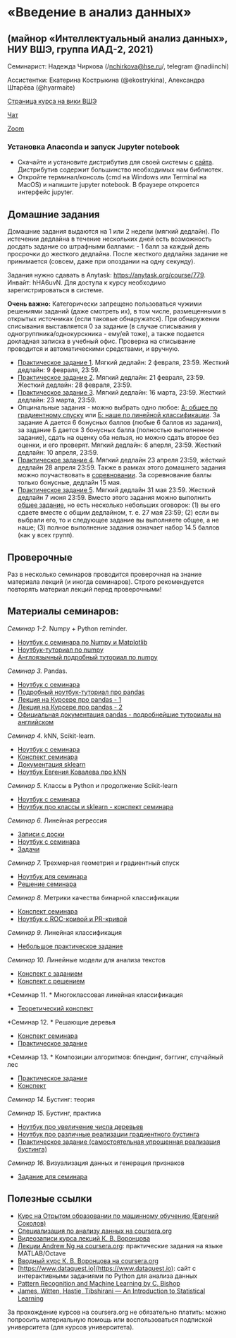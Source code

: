 # «Введение в анализ данных»
## (майнор «Интеллектуальный анализ данных», НИУ ВШЭ, группа ИАД-2, 2021)

Семинарист: Надежда Чиркова (/nchirkova@hse.ru/, telegram @nadiinchi)

Ассистентки: Екатерина Кострыкина (@ekostrykina), Александра Штарёва (@hyarmaite)

[Страница курса на вики ВШЭ](http://wiki.cs.hse.ru/%D0%92%D0%B2%D0%B5%D0%B4%D0%B5%D0%BD%D0%B8%D0%B5_%D0%B2_%D0%B0%D0%BD%D0%B0%D0%BB%D0%B8%D0%B7_%D0%B4%D0%B0%D0%BD%D0%BD%D1%8B%D1%85_(%D0%BC%D0%B0%D0%B9%D0%BD%D0%BE%D1%80_%D0%98%D0%90%D0%94))

[Чат](https://t.me/joinchat/GnnT0omle1UE7HQ1)

[Zoom](https://zoom.us/j/97891126155?pwd=bXk0c2oxRm9jWUJuRUJtRDl1elB2QT09)

### Установка Anaconda и запуск Jupyter notebook
* Скачайте и установите дистрибутив для своей системы с [сайта](https://www.anaconda.com/download/). Дистрибутив содержит большинство необходимых нам библиотек.
* Откройте терминал/консоль (cmd на Windows или Terminal на MacOS) и напишите jupyter notebook. В браузере откроется интерфейс jupyter.

## Домашние задания
Домашние задания выдаются на 1 или 2 недели (мягкий дедлайн). По истечении дедлайна в течение нескольких дней есть возможность досдать задание со штрафными баллами: - 1 балл за каждый день просрочки до жесткого дедлайна. После жесткого дедлайна задание не принимается (совсем, даже при опоздании на одну секунду).

Задания нужно сдавать в Anytask: https://anytask.org/course/779. Инвайт: hHA6uvN. Для доступа к курсу необходимо зарегистрироваться в системе.

__Очень важно:__ Категорически запрещено пользоваться чужими решениями заданий (даже смотреть их), в том числе, размещенными в открытых источниках (если таковые обнаружатся). При обнаружении списывания выставляется 0 за задание (в случае списывания у одногруппника/однокурскника - ему/ей тоже), а также подается докладная записка в учебный офис. Проверка на списывание проводится и автоматическими средствами, и вручную.

* [Практическое задание 1](https://github.com/nadiinchi/iad2021/blob/main/materials/hw_sem1.ipynb). Мягкий дедлайн: 2 февраля, 23:59. Жесткий дедлайн: 9 февраля, 23:59.
* [Практическое задание 2](https://github.com/nadiinchi/iad2020/blob/master/materials/Homework2.ipynb).  Мягкий дедлайн: 21 февраля, 23:59. Жесткий дедлайн: 28 февраля, 23:59.
* [Практическое задание 3](https://github.com/nadiinchi/iad2021/blob/main/materials/homework3.ipynb). Мягкий дедлайн: 16 марта, 23:59. Жесткий дедлайн: 23 марта, 23:59.
* Опцинальные задания - можно выбрать одно любое: [А: общее по градиентному спуску](https://github.com/hse-ds/iad-intro-ds/blob/master/2021/homeworks/hw05_gd.ipynb) или [Б: наше по линейной классификации](https://github.com/nadiinchi/iad2020/blob/master/materials/sms_task.ipynb). За задание А дается 6 бонусных баллов (любые 6 баллов из задания), за задание Б дается 3 бонусных балла (полностью выполненное задание), сдать на оценку оба нельзя, но можно сдать второе без оценки, и его проверят. Мягкий дедлайн: 6 аперля, 23:59. Жесткий дедлайн: 10 апреля, 23:59.
* [Практическое задание 4](https://github.com/hse-ds/iad-intro-ds/tree/master/2021/homeworks/hw06-text). Мягкий дедлайн 23 апреля 23:59, жёсткий дедлайн 28 апреля 23:59. Также в рамках этого домашнего задания можно поучаствовать в [соревновании](https://www.kaggle.com/c/avito-category-prediction/overview).
За соревнование баллы только бонусные, дедлайн 15 мая.
* [Практическое задание 5](https://github.com/nadiinchi/iad2020/blob/master/materials/homework4_compositions.ipynb). Мягкий дедлайн 31 мая 23:59. Жесткий дедлайн 7 июня 23:59. Вместо этого задания можно выполнить [общее задание](https://github.com/hse-ds/iad-intro-ds/tree/master/2021/homeworks/hw07-trees-rf), но есть несколько небольших оговорок: (1) вы его сдаете вместе с общим дедлайном, т. е. 27 мая 23:59; (2) если вы выбрали его, то и следующее задание вы выполняете общее, а не наше; (3) полное выполнение задания означает набор 14.5 баллов (как у всех групп).

## Проверочные
Раз в несколько семинаров проводится проверочная на знание материала лекций (и иногда семинаров). Строго рекомендуется повторять материал лекций перед проверочными!

## Материалы семинаров:
*Семинар 1-2.* Numpy + Python reminder.
* [Ноутбук с семинара по Numpy и Matplotlib](https://github.com/nadiinchi/iad2021/blob/main/materials/Numpy%202021.ipynb)
* [Ноутбук-туториал по numpy](https://github.com/nadiinchi/HSE_minor_DataAnalysis_seminars_iad16/blob/master/materials/Sem2_NumPy.ipynb)
* [Англоязычный подробный туториал по numpy](http://nbviewer.jupyter.org/github/Atlas7/scipy-tentative-numpy-tutorials/blob/master/tentative-numpy-tutorial.ipynb)

*Семинар 3.* Pandas.
* [Ноутбук с семинара](https://github.com/nadiinchi/iad2021/blob/main/materials/Pandas_seminar.ipynb)
* [Подробный ноутбук-туториал про pandas](https://github.com/nadiinchi/HSE_minor_DataAnalysis_seminars_iad16/blob/master/materials/Seminar3_pandas.ipynb)
* [Лекция на Курсере про pandas - 1](https://www.coursera.org/learn/mathematics-and-python/lecture/rcjAW/pandas-data-frame)
* [Лекция на Курсере про pandas - 2](https://www.coursera.org/learn/mathematics-and-python/lecture/lsXAR/pandas-indieksatsiia-i-sieliektsiia)
* [Официальная документация pandas - подробнейшие туториалы на английском](http://pandas.pydata.org/pandas-docs/stable/10min.html)

*Семинар 4.* kNN, Scikit-learn.
* [Ноутбук с семинара](https://github.com/nadiinchi/iad2021/blob/main/materials/Sklearn_2021.ipynb)
* [Конспект семинара](https://github.com/nadiinchi/iad2021/blob/main/materials/knn.pdf)
* [Документация sklearn](http://scikit-learn.org/stable/index.html)
* [Ноутбук Евгения Ковалева про kNN](https://github.com/nadiinchi/iad2020/blob/master/materials/sem05_knn.ipynb)

*Семинар 5.* Классы в Python и продолжение Scikit-learn
* [Ноутбук с семинара](https://github.com/nadiinchi/iad2021/blob/main/materials/Classes.ipynb)
* [Ноутбук про классы и sklearn - конспект семинара](https://github.com/nadiinchi/iad2019/blob/master/materials/Seminar_sklearn.ipynb)

*Семинар 6.* Линейная регрессия
* [Записи с доски](https://github.com/nadiinchi/iad2021/blob/main/materials/Whiteboard%5B3%5D.pdf)
* [Ноутбук с семинара](https://github.com/nadiinchi/iad2021/blob/main/materials/LinReg.ipynb)
* [Задачи](https://github.com/nadiinchi/iad2021/blob/main/materials/Whiteboard%5B3%5D.pdf)

*Семинар 7.* Трехмерная геометрия и градиентный спуск
* [Ноутбук для семинара](https://github.com/nadiinchi/iad2020/blob/master/materials/grads_students.ipynb)
* [Решение семинара](https://github.com/nadiinchi/iad2020/blob/master/materials/grads.ipynb)

*Семинар 8.* Метрики качества бинарной классификации
* [Конспект семинара](https://github.com/nadiinchi/iad2021/blob/main/materials/metrics.ipynb)
* [Ноутбук с ROC-кривой и PR-кривой](https://github.com/nadiinchi/iad2021/blob/main/materials/ROC_PR_curves.ipynb)

*Семинар 9.* Линейная классификация
* [Небольшое практическое задание](https://github.com/nadiinchi/iad2021/blob/main/materials/ROC_PR_curves_continued_small_task.ipynb)

*Семинар 10.* Линейные модели для анализа текстов
* [Конспект с заданием](https://github.com/nadiinchi/iad2020/blob/master/materials/sem_texts_students.ipynb)
* [Конспект с решением](https://github.com/nadiinchi/iad2020/blob/master/materials/sem_texts_solution.ipynb)

*Семинар 11. * Многоклассовая линейная классификация
* [Теоретический конспект](https://github.com/esokolov/ml-course-hse/blob/master/2020-fall/lecture-notes/lecture06-linclass.pdf)

*Семинар 12. * Решающие деревья
* [Конспект семинара](https://github.com/nadiinchi/iad2020/blob/master/materials/trees.pdf)
* [Практическое задание](https://github.com/nadiinchi/iad2020/blob/master/materials/trees_practice_students1.ipynb)

*Семинар 13. * Композиции алгоритмов: блендинг, бэггинг, случайный лес
* [Практическое задание](https://github.com/nadiinchi/iad2020/blob/master/materials/trees_practice_students2.ipynb)
* [Конспект](https://github.com/nadiinchi/iad2020/blob/master/materials/compositions.ipynb)

*Семинар 14.* Бустинг: теория

*Семинар 15.* Бустинг, практика
* [Ноутбук про увеличение числа деревьев](https://github.com/nadiinchi/iad2021/blob/main/materials/rf_gb_num_trees.ipynb)
* [Ноутбук про различные реализации градиентного бустинга](https://github.com/nadiinchi/iad2021/blob/main/materials/sem15_boostings_part2.ipynb)
* [Практическое задание (самостоятельная упрощенная реализация бустинга)](https://github.com/nadiinchi/iad2021/blob/main/materials/handmade_boosting_task.ipynb)

*Семинар 16.* Визуализация данных и генерация признаков
* [Задание для семинара](https://github.com/nadiinchi/iad2021/blob/main/materials/sem_part1_students.ipynb)

## Полезные ссылки
* [Курс на Отрытом образовании по машинному обучению (Евгений Соколов)](https://openedu.ru/course/hse/INTRML/)
* [Специализация по анализу данных на coursera.org](https://ru.coursera.org/specializations/machine-learning-data-analysis)
* [Видеозаписи курса лекций К. В. Воронцова](https://yandexdataschool.ru/edu-process/courses/machine-learning)
* [Лекции Andrew Ng на coursera.org](https://www.coursera.org/learn/machine-learning): практические задания на языке MATLAB/Octave
* [Вводный курс К. В. Воронцова на coursera.org](https://www.coursera.org/learn/introduction-machine-learning)
* [https://www.dataquest.io](https://www.dataquest.io): сайт с интерактивными заданиями по Python для анализа данных
* [Pattern Recognition and Machine Learning by C. Bishop](http://www.rmki.kfki.hu/~banmi/elte/Bishop%20-%20Pattern%20Recognition%20and%20Machine%20Learning.pdf)
* [James, Witten, Hastie, Tibshirani — An Introduction to Statistical Learning](http://www-bcf.usc.edu/~gareth/ISL/ISLR%20Sixth%20Printing.pdf)

За прохождение курсов на coursera.org не обязательно платить: можно попросить материальную помощь или воспользоваться подпиской университета (для курсов университета).

